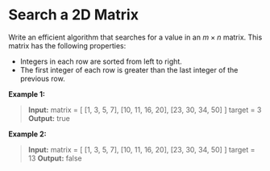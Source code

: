 # Search a 2D Matrix
Write an efficient algorithm that searches for a value in an $m \times n$ matrix. This matrix has the following properties:

- Integers in each row are sorted from left to right.
- The first integer of each row is greater than the last integer of the previous row.

**Example 1:**

>**Input:**
>matrix = [
>  [1,   3,  5,  7],
>  [10, 11, 16, 20],
>  [23, 30, 34, 50]
>]
>target = 3
>**Output:** true

**Example 2:**

>**Input:**
>matrix = [
>  [1,   3,  5,  7],
>  [10, 11, 16, 20],
>  [23, 30, 34, 50]
>]
>target = 13
>**Output:** false
